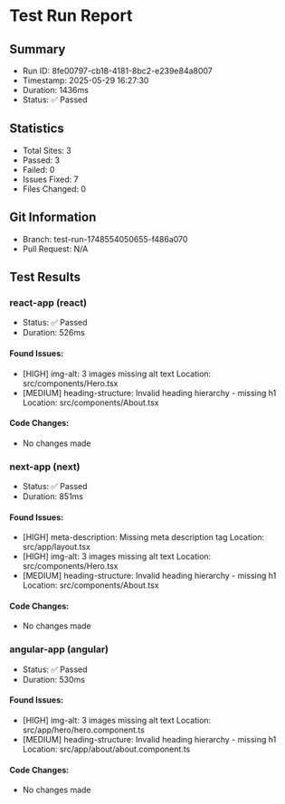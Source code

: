 # Test Run Report

## Summary
- Run ID: 8fe00797-cb18-4181-8bc2-e239e84a8007
- Timestamp: 2025-05-29 16:27:30
- Duration: 1436ms
- Status: ✅ Passed

## Statistics
- Total Sites: 3
- Passed: 3
- Failed: 0
- Issues Fixed: 7
- Files Changed: 0

## Git Information
- Branch: test-run-1748554050655-f486a070
- Pull Request: N/A

## Test Results
### react-app (react)
- Status: ✅ Passed
- Duration: 526ms

#### Found Issues:
- [HIGH] img-alt: 3 images missing alt text
  Location: src/components/Hero.tsx
- [MEDIUM] heading-structure: Invalid heading hierarchy - missing h1
  Location: src/components/About.tsx

#### Code Changes:
- No changes made

### next-app (next)
- Status: ✅ Passed
- Duration: 851ms

#### Found Issues:
- [HIGH] meta-description: Missing meta description tag
  Location: src/app/layout.tsx
- [HIGH] img-alt: 3 images missing alt text
  Location: src/components/Hero.tsx
- [MEDIUM] heading-structure: Invalid heading hierarchy - missing h1
  Location: src/components/About.tsx

#### Code Changes:
- No changes made

### angular-app (angular)
- Status: ✅ Passed
- Duration: 530ms

#### Found Issues:
- [HIGH] img-alt: 3 images missing alt text
  Location: src/app/hero/hero.component.ts
- [MEDIUM] heading-structure: Invalid heading hierarchy - missing h1
  Location: src/app/about/about.component.ts

#### Code Changes:
- No changes made
